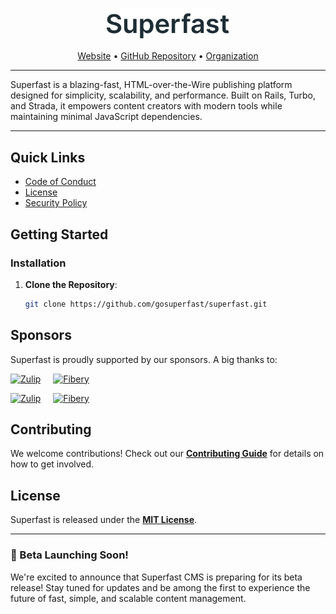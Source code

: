 
<p align="center">
  <a href="https://superfast.sh" target="_blank">
    <img src="assets/superfast.png" alt="Superfast" width="200px">
  </a>
</p>

<p align="center">
    <a href="https://superfast.sh">Website</a> •
    <a href="https://github.com/gosuperfast/superfast">GitHub Repository</a> •
    <a href="https://github.com/gosuperfast">Organization</a>
</p>

---

Superfast is a blazing-fast, HTML-over-the-Wire publishing platform designed for simplicity, scalability, and performance. Built on Rails, Turbo, and Strada, it empowers content creators with modern tools while maintaining minimal JavaScript dependencies.

---

## Quick Links

- [Code of Conduct](CODE_OF_CONDUCT.md)
- [License](LICENSE)
- [Security Policy](SECURITY.md)

## Getting Started

### Installation

1. **Clone the Repository**:
   ```bash
   git clone https://github.com/gosuperfast/superfast.git


## Sponsors

Superfast is proudly supported by our sponsors. A big thanks to:


[![Zulip](assets/zulip.png)](https://zulip.com) &nbsp; &nbsp; [![Fibery](assets/fibery.png)](https://fibery.io)



[<img src="assets/zulip.png" width="100" height="100" alt="Zulip">](https://zulip.com) &nbsp; &nbsp; [<img src="assets/fibery.png" width="100" height="100" alt="Fibery">](https://fibery.io)





## Contributing

We welcome contributions! Check out our **[Contributing Guide](CONTRIBUTING.md)** for details on how to get involved.


## License

Superfast is released under the **[MIT License](LICENSE)**.




---


### 🚀 Beta Launching Soon!
We're excited to announce that Superfast CMS is preparing for its beta release! Stay tuned for updates and be among the first to experience the future of fast, simple, and scalable content management.


